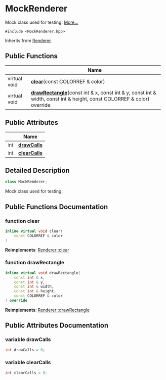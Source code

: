 # MockRenderer



Mock class used for testing.  [More...](#detailed-description)


`#include <MockRenderer.hpp>`

Inherits from [Renderer](class_renderer.md)

## Public Functions

|                | Name           |
| -------------- | -------------- |
| virtual void | **[clear](class_mock_renderer.md#function-clear)**(const COLORREF & color) |
| virtual void | **[drawRectangle](class_mock_renderer.md#function-drawrectangle)**(const int & x, const int & y, const int & width, const int & height, const COLORREF & color) override |

## Public Attributes

|                | Name           |
| -------------- | -------------- |
| int | **[drawCalls](class_mock_renderer.md#variable-drawcalls)**  |
| int | **[clearCalls](class_mock_renderer.md#variable-clearcalls)**  |

## Detailed Description

```cpp
class MockRenderer;
```

Mock class used for testing. 



## Public Functions Documentation

### function clear

```cpp
inline virtual void clear(
    const COLORREF & color
)
```


**Reimplements**: [Renderer::clear](class_renderer.md#function-clear)


### function drawRectangle

```cpp
inline virtual void drawRectangle(
    const int & x,
    const int & y,
    const int & width,
    const int & height,
    const COLORREF & color
) override
```


**Reimplements**: [Renderer::drawRectangle](class_renderer.md#function-drawrectangle)


## Public Attributes Documentation

### variable drawCalls

```cpp
int drawCalls = 0;
```


### variable clearCalls

```cpp
int clearCalls = 0;
```
